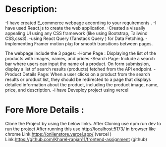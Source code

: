 # Description: 
-I have created E_commerce webpage   according to  your requirements .
-I have used  React.js to create the web application.
-Created  a visually appealing UI using any CSS framework (like using  Bootstrap, Tailwind CSS,css3). 
-using React Query (Tanstack Query ) for Data Fetching.
-Implementing Framer motion pkg for smooth  transitions between pages.
<!-- ======================= ==================================================-->
The webpage include the 3  pages:
-Home Page : Displaying the list of the products with  images, names, and prices
-Search Page: Include a search bar where users can input the name of a product. On form submission, display a list of search results (products)  fetched from the API endpoint.
-Product Details Page: When a user clicks on a product from the search results or product list, they should be redirected to a page that displays detailed information about the product, including the product image, name, price, and description.
-i have Deveploy  project using vercel 
# Fore More Details :
Clone the Project by using the below links.
After Cloning use npm run dev to run the project 
After running this use http://localhost:5173/ in  browser like chrome 
Link:https://onlienstore.vercel.app/ (vercel )
Link:https://github.com/Kharel-ranjan11/frontend-assignment (github)

